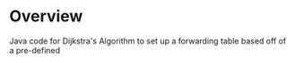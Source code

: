 # Overview

Java code for Dijkstra's Algorithm to set up a forwarding table based off of a pre-defined 